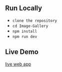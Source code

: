 ## Run Locally
- `clone the repository`
- `cd Image-Gallery`
- `npm install`
- `npm run dev`

## Live Demo

[live web app](https://yash-271120.github.io/Image-Gallery/)

